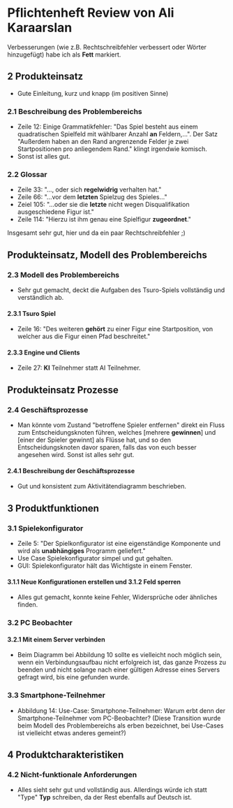 # Pflichtenheft Review von Ali Karaarslan
Verbesserungen (wie z.B. Rechtschreibfehler verbessert oder Wörter hinzugefügt) habe ich als **Fett** markiert.

## 2 Produkteinsatz
- Gute Einleitung, kurz und knapp (im positiven Sinne)
### 2.1 Beschreibung des Problembereichs
- Zeile 12: Einige Grammatikfehler: "Das Spiel besteht aus einem quadratischen Spielfeld mit wählbarer Anzahl **an** Feldern,...". Der Satz "Außerdem haben an den Rand angrenzende Felder je zwei Startpositionen pro anliegendem Rand." klingt irgendwie komisch.
- Sonst ist alles gut.

### 2.2 Glossar
- Zeile 33: "..., oder sich **regelwidrig** verhalten hat."
- Zeile 66: "...vor dem **letzten** Spielzug des Spieles..."
- Zeiel 105: "...oder sie die **letzte** nicht wegen Disqualifikation ausgeschiedene Figur ist."
- Zeile 114: "Hierzu ist ihm genau eine Spielfigur **zugeordnet**."

Insgesamt sehr gut, hier und da ein paar Rechtschreibfehler ;)

## Produkteinsatz, Modell des Problembereichs

### 2.3 Modell des Problembereichs
 - Sehr gut gemacht, deckt die Aufgaben des Tsuro-Spiels vollständig und verständlich ab.
#### 2.3.1 Tsuro Spiel
- Zeile 16: "Des weiteren **gehört** zu einer Figur eine Startposition, von welcher aus die Figur einen Pfad beschreitet."
#### 2.3.3 Engine und Clients
- Zeile 27: **KI** Teilnehmer statt AI Teilnehmer.

## Produkteinsatz Prozesse
### 2.4 Geschäftsprozesse
- Man könnte vom Zustand "betroffene Spieler entfernen" direkt ein Fluss zum Entscheidungsknoten führen, welches [mehrere **gewinnen**] und [einer der Spieler gewinnt] als Flüsse hat, und so den Entscheidungsknoten davor sparen, falls das von euch besser angesehen wird. Sonst ist alles sehr gut.

#### 2.4.1 Beschreibung der Geschäftsprozesse
- Gut und konsistent zum Aktivitätendiagramm beschrieben.

## 3 Produktfunktionen

### 3.1 Spielekonfigurator
- Zeile 5: "Der Spielkonfigurator ist eine eigenständige Komponente und wird als **unabhängiges** Programm geliefert."
- Use Case Spielekonfigurator simpel und gut gehalten.
- GUI: Spielekonfigurator hält das Wichtigste in einem Fenster.

#### 3.1.1 Neue Konfigurationen erstellen und 3.1.2 Feld sperren
- Alles gut gemacht, konnte keine Fehler, Widersprüche oder ähnliches finden.

### 3.2 PC Beobachter

#### 3.2.1 Mit einem Server verbinden
- Beim Diagramm bei Abbildung 10 sollte es vielleicht noch möglich sein, wenn ein Verbindungsaufbau nicht erfolgreich ist, das ganze Prozess zu beenden und nicht solange nach einer gültigen Adresse eines Servers gefragt wird, bis eine gefunden wurde.

### 3.3 Smartphone-Teilnehmer
- Abbildung 14: Use-Case: Smartphone-Teilnehmer: Warum erbt denn der Smartphone-Teilnehmer vom PC-Beobachter? (Diese Transition wurde beim Modell des Problembereichs als erben bezeichnet, bei Use-Cases ist vielleicht etwas anderes gemeint?)

## 4 Produktcharakteristiken
### 4.2 Nicht-funktionale Anforderungen

- Alles sieht sehr gut und vollständig aus. Allerdings würde ich statt "Type" **Typ** schreiben, da der Rest ebenfalls auf Deutsch ist.
